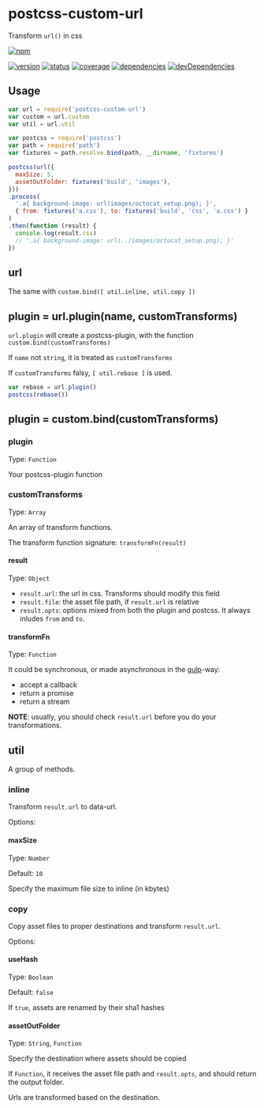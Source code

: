 # postcss-custom-url
Transform `url()` in css

[![npm](https://nodei.co/npm/postcss-custom-url.png?downloads=true)](https://www.npmjs.org/package/postcss-custom-url)

[![version](https://img.shields.io/npm/v/postcss-custom-url.svg)](https://www.npmjs.org/package/postcss-custom-url)
[![status](https://travis-ci.org/zoubin/postcss-custom-url.svg?branch=master)](https://travis-ci.org/zoubin/postcss-custom-url)
[![coverage](https://img.shields.io/coveralls/zoubin/postcss-custom-url.svg)](https://coveralls.io/github/zoubin/postcss-custom-url)
[![dependencies](https://david-dm.org/zoubin/postcss-custom-url.svg)](https://david-dm.org/zoubin/postcss-custom-url)
[![devDependencies](https://david-dm.org/zoubin/postcss-custom-url/dev-status.svg)](https://david-dm.org/zoubin/postcss-custom-url#info=devDependencies)

## Usage

```javascript
var url = require('postcss-custom-url')
var custom = url.custom
var util = url.util

var postcss = require('postcss')
var path = require('path')
var fixtures = path.resolve.bind(path, __dirname, 'fixtures')

postcss(url({
  maxSize: 5,
  assetOutFolder: fixtures('build', 'images'),
}))
.process(
  '.a{ background-image: url(images/octocat_setup.png); }',
  { from: fixtures('a.css'), to: fixtures('build', 'css', 'a.css') }
)
.then(function (result) {
  console.log(result.css)
  // '.a{ background-image: url(../images/octocat_setup.png); }'
})

```

## url

The same with `custom.bind([ util.inline, util.copy ])`

## plugin = url.plugin(name, customTransforms)
`url.plugin` will create a postcss-plugin,
with the function `custom.bind(customTransforms)`

If `name` not `string`,
it is treated as `customTransforms`

If `customTransforms` falsy,
`[ util.rebase ]` is used.

```javascript
var rebase = url.plugin()
postcss(rebase())

```


## plugin = custom.bind(customTransforms)

### plugin

Type: `Function`

Your postcss-plugin function

### customTransforms

Type: `Array`

An array of transform functions.

The transform function signature:
`transformFn(result)`

#### result

Type: `Object`

* `result.url`: the url in css. Transforms should modify this field
* `result.file`: the asset file path, if `result.url` is relative
* `result.opts`: options mixed from both the plugin and postcss. It always inludes `from` and `to`.

#### transformFn

Type: `Function`

It could be synchronous,
or made asynchronous in the
[gulp](https://github.com/gulpjs/gulp/blob/master/docs/API.md#async-task-support)-way:

* accept a callback
* return a promise
* return a stream

**NOTE**: usually, you should check `result.url` before you do your transformations.

## util

A group of methods.

### inline

Transform `result.url` to data-url.

Options:

#### maxSize

Type: `Number`

Default: `10`

Specify the maximum file size to inline (in kbytes)

### copy

Copy asset files to proper destinations and transform `result.url`.

Options:

#### useHash

Type: `Boolean`

Default: `false`

If `true`, assets are renamed by their sha1 hashes

#### assetOutFolder

Type: `String`, `Function`

Specify the destination where assets should be copied

If `Function`, it receives the asset file path and `result.opts`,
and should return the output folder.

Urls are transformed based on the destination.

